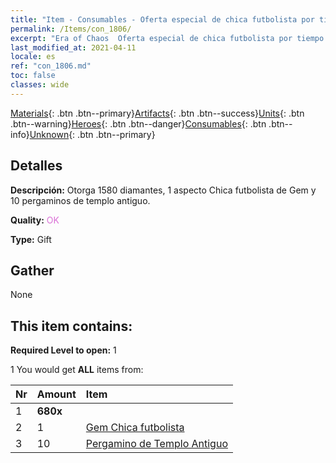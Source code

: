 ```yaml
---
title: "Item - Consumables - Oferta especial de chica futbolista por tiempo limitado"
permalink: /Items/con_1806/
excerpt: "Era of Chaos  Oferta especial de chica futbolista por tiempo limitado"
last_modified_at: 2021-04-11
locale: es
ref: "con_1806.md"
toc: false
classes: wide
---
```

 [Materials](/es/Items/){: .btn .btn--primary}[Artifacts](/es/Items/Artifacts/){: .btn .btn--success}[Units](/es/Items/Units/){: .btn .btn--warning}[Heroes](/es/Items/Heroes/){: .btn .btn--danger}[Consumables](/es/Items/Consumables/){: .btn .btn--info}[Unknown](/es/Items/Unknown/){: .btn .btn--primary}

## Detalles
 **Descripción:** Otorga 1580 diamantes, 1 aspecto Chica futbolista de Gem y 10 pergaminos de templo antiguo.

 **Quality:** <span style="color: #DA70D6">OK</span>

 **Type:** Gift

## Gather

  None

## This item contains:

 **Required Level to open:** 1

 1 You would get **ALL** items  from:

  | Nr | Amount |     Item    |
  |:---|:-------|:------------|
  | 1 |  **680x** | <i class="fas fa-gem"/> |  | 
  | 2 | 1 | [Gem Chica futbolista](/es/Items/con_1046/) | 
  | 3 | 10 | [Pergamino de Templo Antiguo](/es/Items/con_697/) | 
